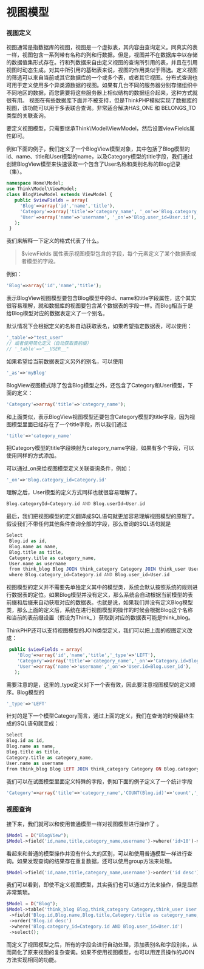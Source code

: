 # 视图模型

### 视图定义

视图通常是指数据库的视图，视图是一个虚拟表，其内容由查询定义。同真实的表一样，视图包含一系列带有名称的列和行数据。但是，视图并不在数据库中以存储的数据值集形式存在。行和列数据来自由定义视图的查询所引用的表，并且在引用视图时动态生成。对其中所引用的基础表来说，视图的作用类似于筛选。定义视图的筛选可以来自当前或其它数据库的一个或多个表，或者其它视图。分布式查询也可用于定义使用多个异类源数据的视图。如果有几台不同的服务器分别存储组织中不同地区的数据，而您需要将这些服务器上相似结构的数据组合起来，这种方式就很有用。 视图在有些数据库下面并不被支持，但是ThinkPHP模拟实现了数据库的视图，该功能可以用于多表联合查询。非常适合解决HAS_ONE 和 BELONGS_TO类型的关联查询。

要定义视图模型，只需要继承Think\Model\ViewModel，然后设置viewFields属性即可。

例如下面的例子，我们定义了一个BlogView模型对象，其中包括了Blog模型的id、name、title和User模型的name，以及Category模型的title字段，我们通过创建BlogView模型来快速读取一个包含了User名称和类别名称的Blog记录（集）。

```php
namespace Home\Model;
use Think\Model\ViewModel;
class BlogViewModel extends ViewModel {
   public $viewFields = array(
     'Blog'=>array('id','name','title'),
     'Category'=>array('title'=>'category_name', '_on'=>'Blog.category_id=Category.id'),
     'User'=>array('name'=>'username', '_on'=>'Blog.user_id=User.id'),
   );
 }
```

我们来解释一下定义的格式代表了什么。

>$viewFields 属性表示视图模型包含的字段，每个元素定义了某个数据表或者模型的字段。

例如：

```php
'Blog'=>array('id','name','title');
```

表示BlogView视图模型要包含Blog模型中的id、name和title字段属性，这个其实很容易理解，就和数据库的视图要包含某个数据表的字段一样。而Blog相当于是给Blog模型对应的数据表定义了一个别名。

默认情况下会根据定义的名称自动获取表名，如果希望指定数据表，可以使用：

```php
'_table'=>"test_user"
// 或者使用简化定义（自动获取表前缀）
// '_table'=>"__USER__"
```

如果希望给当前数据表定义另外的别名，可以使用

```php
'_as'=>'myBlog'
```

BlogView视图模式除了包含Blog模型之外，还包含了Category和User模型，下面的定义：

```php
'Category'=>array('title'=>'category_name');
```

和上面类似，表示BlogView视图模型还要包含Category模型的title字段，因为视图模型里面已经存在了一个title字段，所以我们通过

```php
'title'=>'category_name'
```

把Category模型的title字段映射为category_name字段，如果有多个字段，可以使用同样的方式添加。

可以通过_on来给视图模型定义关联查询条件，例如：

```php
'_on'=>'Blog.category_id=Category.id'
```

理解之后，User模型的定义方式同样也就很容易理解了。

```php
Blog.categoryId=Category.id AND Blog.userId=User.id
```

最后，我们把视图模型的定义翻译成SQL语句就更加容易理解视图模型的原理了。假设我们不带任何其他条件查询全部的字段，那么查询的SQL语句就是

```php
Select 
 Blog.id as id,
 Blog.name as name,
 Blog.title as title,
 Category.title as category_name,
 User.name as username 
 from think_blog Blog JOIN think_category Category JOIN think_user User 
 where Blog.category_id=Category.id AND Blog.user_id=User.id
```
 
 
视图模型的定义并不需要先单独定义其中的模型类，系统会默认按照系统的规则进行数据表的定位。如果Blog模型并没有定义，那么系统会自动根据当前模型的表前缀和后缀来自动获取对应的数据表。也就是说，如果我们并没有定义Blog模型类，那么上面的定义后，系统在进行视图模型的操作的时候会根据Blog这个名称和当前的表前缀设置（假设为Think_ ）获取到对应的数据表可能是think_blog。

ThinkPHP还可以支持视图模型的JOIN类型定义，我们可以把上面的视图定义改成：

```php
 public $viewFields = array(
    'Blog'=>array('id','name','title','_type'=>'LEFT'),
    'Category'=>array('title'=>'category_name','_on'=>'Category.id=Blog.category_id','_type'=>'RIGHT'),
    'User'=>array('name'=>'username','_on'=>'User.id=Blog.user_id'),
   );
```

需要注意的是，这里的_type定义对下一个表有效，因此要注意视图模型的定义顺序。Blog模型的

```php
'_type'=>'LEFT'
```

针对的是下一个模型Category而言，通过上面的定义，我们在查询的时候最终生成的SQL语句就变成：

```php
Select 
Blog.id as id,
Blog.name as name,
Blog.title as title,
Category.title as category_name,
User.name as username 
from think_blog Blog LEFT JOIN think_category Category ON Blog.category_id=Category.id RIGHT JOIN think_user User ON Blog.user_id=User.id
```

我们可以在试图模型里面定义特殊的字段，例如下面的例子定义了一个统计字段

```php
'Category'=>array('title'=>'category_name','COUNT(Blog.id)'=>'count','_on'=>'Category.id=Blog.category_id'),
```

### 视图查询

接下来，我们就可以和使用普通模型一样对视图模型进行操作了 。

```php
$Model = D("BlogView");
$Model->field('id,name,title,category_name,username')->where('id>10')->order('id desc')->select();
```

看起来和普通的模型操作并没有什么大的区别，可以和使用普通模型一样进行查询。如果发现查询的结果存在重复数据，还可以使用group方法来处理。

```php
$Model->field('id,name,title,category_name,username')->order('id desc')->group('id')->select();
```

我们可以看到，即使不定义视图模型，其实我们也可以通过方法来操作，但是显然非常繁琐。

```php
$Model = D("Blog");
$Model->table('think_blog Blog,think_category Category,think_user User')
 ->field('Blog.id,Blog.name,Blog.title,Category.title as category_name,User.name as username')
 ->order('Blog.id desc')
 ->where('Blog.category_id=Category.id AND Blog.user_id=User.id')
 ->select();
```
 
而定义了视图模型之后，所有的字段会进行自动处理，添加表别名和字段别名，从而简化了原来视图的复杂查询。如果不使用视图模型，也可以用连贯操作的JOIN方法实现相同的功能。